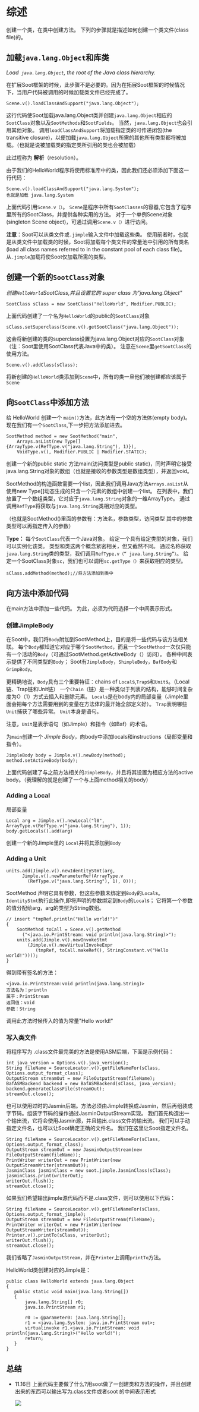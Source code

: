 # 综述
创建一个类，在类中创建方法。
下列的步骤就是描述如何创建一个类文件(class file)的。

## 加载```java.lang.Object```和库类
*Load``` java.lang.Object```, the root of the Java class hierarchy.*

在扩展Soot框架的时候，此步骤不是必要的。因为在拓展Soot框架的时候情况下，当用户代码被调用的时候加载类文件已经完成了。
```
Scene.v().loadClassAndSupport("java.lang.Object");
```
这行代码使Soot加载java.lang.Object类并创建```java.lang.Object```相应的```SootClass```对象以及```SootMethods```和```SootFields```。 当然，```java.lang.Object```也会引用其他对象。 调用```loadClassAndSupport```将加载指定类的可传递闭包(the transitive closure)，以便加载```java.lang.Object```所需的其他所有类型都将被加载。（也就是说被加载类的指定类所引用的类也会被加载）

此过程称为 **解析**（resolution）。

由于我们的HelloWorld程序将使用标准库中的类，因此我们还必须添加下面这一行代码：
```
Scene.v().loadClassAndSupport("java.lang.System");
也就是加载 java.lang.System
```
上面代码引用```Scene.v（）```。 ```Scene```是程序中所有```SootClasses```的容器,它包含了程序里所有的SootClass，并提供各种实用的方法。 对于一个单例Scene对象(singleton Scene object)，可通过调用```Scene.v（）```进行访问。

**注意**：Soot可以从类文件或```.jimple```输入文件中加载这些类。 使用前者时，也就是从类文件中加载类的时候，Soot将加载每个类文件的常量池中引用的所有类名(load all class names referred to in the constant pool of each class file)。 从```.jimple```加载将使Soot仅加载所需的类型。

## 创建一个新的```SootClass```对象
*创建`HelloWorld`SootClass,并且设置它的 super class 为"java.lang.Object"*
```
SootClass sClass = new SootClass("HelloWorld", Modifier.PUBLIC);
```
上面代码创建了一个名为```HelloWorld```的public的```SootClass```对象

```
sClass.setSuperclass(Scene.v().getSootClass("java.lang.Object"));
```
这会将新创建的类的superclass设置为java.lang.Object对应的```SootClass```对象（注：Soot里使用SootClass代表Java中的类）。 注意在```Scene```里```getSootClass```的使用方法。

```
Scene.v().addClass(sClass);
```
将新创建的```HelloWorld```类添加到```Scene```中，所有的类一旦他们被创建都应该属于```Scene```

## 向```SootClass```中添加方法
给 HelloWorld 创建一个 ```main()```方法，此方法有一个空的方法体(empty body)。
现在我们有一个```SootClass```,下一步把方法添加进去。


```
SootMethod method = new SootMethod("main",                 
    Arrays.asList(new Type[] {ArrayType.v(RefType.v("java.lang.String"), 1)}),
    VoidType.v(), Modifier.PUBLIC | Modifier.STATIC);
```
创建一个新的public static 方法main(访问类型是public static)，同时声明它接受java.lang.String对象的数组（也就是接收的参数类型是数组类型），并返回void。

SootMethod的构造函数需要一个list，因此我们调用Java方法```Arrays.asList```从使用new Type[]动态生成的只含一个元素的数组中创建一个list。 在列表中，我们放置了一个数组类型，它对应于```java.lang.String```对象的一维ArrayType。 通过调用```RefType```将获取与```java.lang.String```类相对应的类型。

（也就是SootMethod()里面的参数有：方法名，参数类型，访问类型
其中的参数类型可以再指定传入的参数）

**Type：** 每个```SootClass```代表一个Java对象。 给定一个具有给定类型的对象，我们可以实例化该类。
类型和类这两个概念紧密相关，但又截然不同。
通过名称获取```java.lang.String```类的类型，我们调用```RefType.v（“ java.lang.String”）```。
给定一个SootClass对象```sc```，我们也可以调用```sc.getType（）```来获取相应的类型。
```
sClass.addMethod(method);//将方法添加到类中
```

## 向方法中添加代码
在main方法中添加一些代码。 为此，必须为代码选择一个中间表示形式。

### 创建JimpleBody
在Soot中，我们将```Body```附加到SootMethod上，目的是将一些代码与该方法相关联。
每个```Body```都知道它对应于哪个```SootMethod```，而且一个```SootMethod```一次仅只能有一个活动的```Body```（可通过SootMethod.getActiveBody（）访问）。
各种中间表示提供了不同类型的```Body```；
Soot有```JimpleBody```，```ShimpleBody```，```BafBody```和````GrimpBody````。

更精确地说，```Body```具有三个重要特征：chains of ```Local```s,```Trap```s和```Unit```s。（Local链、Trap链和Unit链）
一个```Chain```（链）是一种类似于列表的结构，能够时间复杂度为O（1）方式去插入和删除元素。  ```Locals```是在body内的局部变量（Jimple里面会把每个方法需要用到的变量在方法体的最开始全部定义好）。 ```Trap```表明哪些```Unit```捕获了哪些异常。 ```Unit```本身是语句。

注意，```Unit```是表示语句（如Jimple）和指令（如Baf）的术语。

为```main```创建一个 *Jimple Body*，向body中添加locals和instructions（局部变量和指令）。
```
JimpleBody body = Jimple.v().newBody(method);
method.setActiveBody(body);
```
上面代码创建了与之前方法相关的```JimpleBody```，并且将其设置为相应方法的active body。（我理解的就是创建了一个与上面method相关的body）

### Adding a Local
局部变量
```
Local arg = Jimple.v().newLocal("l0", ArrayType.v(RefType.v("java.lang.String"), 1));
body.getLocals().add(arg)
```
创建一个新的Jimple里的 ```Local```并将其添加到```Body```
### Adding a Unit
```
units.add(Jimple.v().newIdentityStmt(arg,
      Jimple.v().newParameterRef(ArrayType.v
        (RefType.v("java.lang.String"), 1), 0)));
```

SootMethod 声明它具有参数，但这些参数未绑定到```Body```的```Local```s。 ```IdentityStmt```执行此操作,即将声明的参数绑定到```Body```的```Local```s； 它将第一个参数的值分配给arg，arg的类型为String数组。

```
// insert "tmpRef.println("Hello world!")"
{
    SootMethod toCall = Scene.v().getMethod
      ("<java.io.PrintStream: void println(java.lang.String)>");
    units.add(Jimple.v().newInvokeStmt
        (Jimple.v().newVirtualInvokeExpr
           (tmpRef, toCall.makeRef(), StringConstant.v("Hello world!"))));
}
```
得到带有签名的方法：
```
<java.io.PrintStream:void println(java.lang.String)>
方法名为：println
属于：PrintStream
返回值：void
参数：String
```
调用此方法时候传入的值为常量"Hello world!"

### 写入类文件
将程序写为 .class文件最完美的方法是使用ASM后端，下面是示例代码：
```
int java_version = Options.v().java_version();
String fileName = SourceLocator.v().getFileNameFor(sClass, Options.output_format_class);
OutputStream streamOut = new FileOutputStream(fileName);
BafASMBackend backend = new BafASMBackend(sClass, java_version);
backend.generateClassFile(streamOut);
streamOut.close();
```
也可以使用过时的Jasmin后端。方法必须由Jimple转换成Jasmin，然后再组装成字节码。组装字节码的操作通过JasminOutputStream实现。
我们首先构造出一个输出流，它将会使用Jasmin源，并且输出.class文件的输出流。
我们可以手动指定文件名，也可以让Soot确定正确的文件名。 我们在这里让Soot指定文件名。
```
String fileName = SourceLocator.v().getFileNameFor(sClass, Options.output_format_class);
OutputStream streamOut = new JasminOutputStream(new FileOutputStream(fileName));
PrintWriter writerOut = new PrintWriter(new OutputStreamWriter(streamOut));
JasminClass jasminClass = new soot.jimple.JasminClass(sClass);
jasminClass.print(writerOut);
writerOut.flush();
streamOut.close();
```
如果我们希望输出jimple源代码而不是.class文件，则可以使用以下代码：
```
String fileName = SourceLocator.v().getFileNameFor(sClass, Options.output_format_jimple);
OutputStream streamOut = new FileOutputStream(fileName);
PrintWriter writerOut = new PrintWriter(new OutputStreamWriter(streamOut));
Printer.v().printTo(sClass, writerOut);
writerOut.flush();
streamOut.close();
```
我们省略了```JasminOutputStream```，并在```Printer```上调用```printTo```方法。

HelloWorld类创建对应的Jimple是：
```
public class HelloWorld extends java.lang.Object
{
   public static void main(java.lang.String[])
   {
       java.lang.String[] r0;
       java.io.PrintStream r1;

       r0 := @parameter0: java.lang.String[];
       r1 = <java.lang.System: java.io.PrintStream out>;
       virtualinvoke r1.<java.io.PrintStream: void println(java.lang.String)>("Hello world!");
       return;
   }
}
```

## 总结
- 11.16日
  上面代码主要做了什么?用soot做了一创建类和方法的操作，并且创建出来的东西可以输出写为.class文件或者soot 的中间表示形式

  ![](assets/markdown-img-paste-20191116215626526.png)
